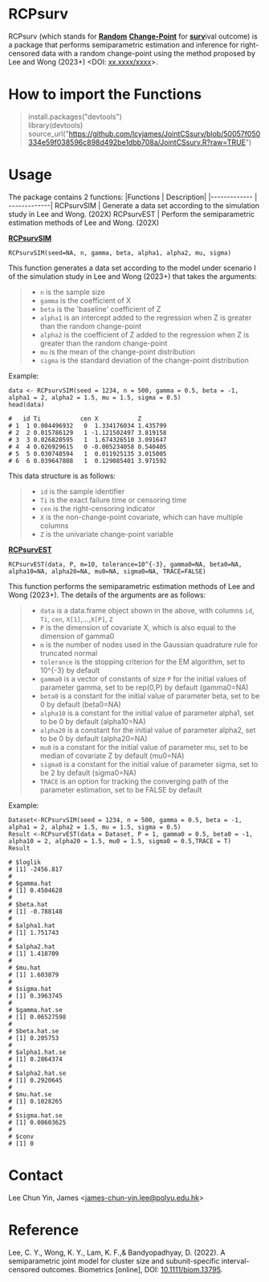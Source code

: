 # RCPsurv

RCPsurv (which stands for <ins>**Random**</ins> <ins>**Change-Point**</ins> for <ins>**surv**</ins>ival outcome) is a package that performs semiparametric estimation and inference for right-censored data with a random change-point using the method proposed by Lee and Wong (2023+) <DOI: [xx.xxxx/xxxx](https://doi.org/xxxx/xxxx)>.

# How to import the Functions #
> install.packages("devtools")<br />
> library(devtools) <br /> 
> source_url("https://github.com/lcyjames/JointCSsurv/blob/50057f050334e59f038596c898d492be1dbb708a/JointCSsurv.R?raw=TRUE")



# Usage #
The package contains 2 functions:
|Functions  | Description|
|------------- | -------------|
RCPsurvSIM  | Generate a data set according to the simulation study in Lee and Wong. (202X)
RCPsurvEST  | Perform the semiparametric estimation methods of Lee and Wong. (202X)

<ins>**RCPsurvSIM**</ins>

```
RCPsurvSIM(seed=NA, n, gamma, beta, alpha1, alpha2, mu, sigma)
```
This function generates a data set according to the model under scenario I of the simulation study in Lee and Wong (2023+) that takes the arguments:
>- `n` is the sample size
>- `gamma` is the coefficient of X
>- `beta` is the 'baseline' coefficient of Z
>- `alpha1` is an intercept added to the regression when Z is greater than the random change-point
>- `alpha2` is the coefficient of Z added to the regression when Z is greater than the random change-point
>- `mu` is the mean of the change-point distribution
>- `sigma` is the standard deviation of the change-point distribution

Example:
```
data <- RCPsurvSIM(seed = 1234, n = 500, gamma = 0.5, beta = -1, alpha1 = 2, alpha2 = 1.5, mu = 1.5, sigma = 0.5)
head(data)

#   id Ti           cen X           Z
# 1  1 0.004496932   0  1.334176034 1.435799
# 2  2 0.015786129   1 -1.121502497 3.819158
# 3  3 0.026820595   1  1.674326510 3.091647
# 4  4 0.026929615   0 -0.005234058 0.540405
# 5  5 0.030748594   1  0.011925135 3.015005
# 6  6 0.039647808   1  0.129085401 3.971592
```

This data structure is as follows:
>- `id` is the sample identifier
>- `Ti` is the exact failure time or censoring time
>- `cen` is the right-censoring indicator
>- `X` is the non-change-point covariate, which can have multiple columns
>- `Z` is the univariate change-point variable

<ins>**RCPsurvEST**</ins>

```
RCPsurvEST(data, P, m=10, tolerance=10^{-3}, gamma0=NA, beta0=NA, alpha10=NA, alpha20=NA, mu0=NA, sigma0=NA, TRACE=FALSE)
```
This function performs the semiparametric estimation methods of Lee and Wong (2023+). The details of the arguments are as follows:
>- `data` is a data.frame object shown in the above, with columns `id`, `Ti`, `cen`, `X[1]`,...,`X[P]`, `Z`
>- `P` is the dimension of covariate X, which is also equal to the dimension of gamma0
>- `m` is the number of nodes used in the Gaussian quadrature rule for truncated normal
>- `tolerance` is the stopping criterion for the EM algorithm, set to 10^{-3} by default
>- `gamma0` is a vector of constants of size `P` for the initial values of parameter gamma, set to be rep(0,P) by default (gamma0=NA)
>- `beta0` is a constant for the initial value of parameter beta, set to be 0 by default (beta0=NA)
>- `alpha10` is a constant for the initial value of parameter alpha1, set to be 0 by default (alpha10=NA)
>- `alpha20` is a constant for the initial value of parameter alpha2, set to be 0 by default (alpha20=NA)
>- `mu0` is a constant for the initial value of parameter mu, set to be median of covariate Z by default (mu0=NA)
>- `sigma0` is a constant for the initial value of parameter sigma, set to be 2 by default (sigma0=NA)
>- `TRACE` is an option for tracking the converging path of the parameter estimation, set to be FALSE by default

Example:
```
Dataset<-RCPsurvSIM(seed = 1234, n = 500, gamma = 0.5, beta = -1, alpha1 = 2, alpha2 = 1.5, mu = 1.5, sigma = 0.5)
Result <-RCPsurvEST(data = Dataset, P = 1, gamma0 = 0.5, beta0 = -1, alpha10 = 2, alpha20 = 1.5, mu0 = 1.5, sigma0 = 0.5,TRACE = T)
Result

# $loglik
# [1] -2456.817
# 
# $gamma.hat
# [1] 0.4504628
# 
# $beta.hat
# [1] -0.788148
# 
# $alpha1.hat
# [1] 1.751743
# 
# $alpha2.hat
# [1] 1.418709
# 
# $mu.hat
# [1] 1.603879
# 
# $sigma.hat
# [1] 0.3963745
# 
# $gamma.hat.se
# [1] 0.06527598
# 
# $beta.hat.se
# [1] 0.205753
# 
# $alpha1.hat.se
# [1] 0.2864374
# 
# $alpha2.hat.se
# [1] 0.2920645
# 
# $mu.hat.se
# [1] 0.1028265
# 
# $sigma.hat.se
# [1] 0.08603625
# 
# $conv
# [1] 0
```

# Contact #
Lee Chun Yin, James <<james-chun-yin.lee@polyu.edu.hk>>

# Reference #
Lee, C. Y., Wong, K. Y., Lam, K. F.,& Bandyopadhyay, D. (2022). A semiparametric joint model for cluster size and subunit-specific interval-censored
outcomes. Biometrics [online], DOI: [10.1111/biom.13795](https://doi.org/10.1111/biom.13795).
